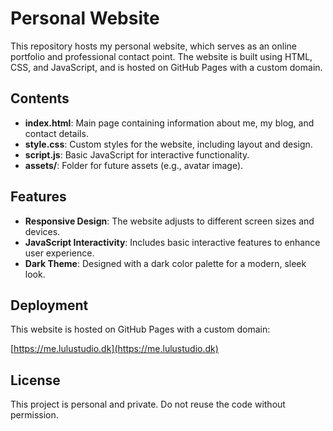 # Personal Website

This repository hosts my personal website, which serves as an online portfolio and professional contact point. The website is built using HTML, CSS, and JavaScript, and is hosted on GitHub Pages with a custom domain.

## Contents

- **index.html**: Main page containing information about me, my blog, and contact details.
- **style.css**: Custom styles for the website, including layout and design.
- **script.js**: Basic JavaScript for interactive functionality.
- **assets/**: Folder for future assets (e.g., avatar image).

## Features

- **Responsive Design**: The website adjusts to different screen sizes and devices.
- **JavaScript Interactivity**: Includes basic interactive features to enhance user experience.
- **Dark Theme**: Designed with a dark color palette for a modern, sleek look.

## Deployment

This website is hosted on GitHub Pages with a custom domain:

[https://me.lulustudio.dk](https://me.lulustudio.dk)

## License

This project is personal and private. Do not reuse the code without permission.
